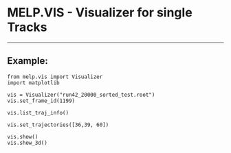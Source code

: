 # MELP.VIS - Visualizer for single Tracks
___

## Example:
```
from melp.vis import Visualizer
import matplotlib
```

```
vis = Visualizer("run42_20000_sorted_test.root")
vis.set_frame_id(1199)
```

```
vis.list_traj_info()
```

```
vis.set_trajectories([36,39, 60])
```

```
vis.show()
vis.show_3d()
```

